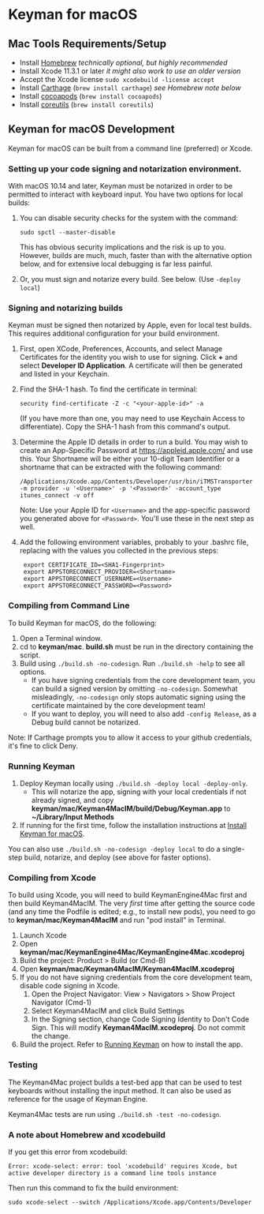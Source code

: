 # Keyman for macOS

## Mac Tools Requirements/Setup

* Install [Homebrew] *technically optional, but highly recommended*
* Install Xcode 11.3.1 or later *it might also work to use an older version*
* Accept the Xcode license `sudo xcodebuild -license accept`
* Install [Carthage] (`brew install carthage`) *see Homebrew note below*
* Install [cocoapods] (`brew install cocoapods`)
* Install [coreutils] (`brew install coreutils`)

## Keyman for macOS Development

Keyman for macOS can be built from a command line (preferred) or Xcode.

### Setting up your code signing and notarization environment.

With macOS 10.14 and later, Keyman must be notarized in order to be permitted to interact with
keyboard input. You have two options for local builds:

1. You can disable security checks for the system with the command:

    `sudo spctl --master-disable`

   This has obvious security implications and the risk is up to you. However, builds are
   much, much, faster than with the alternative option below, and for extensive local
   debugging is far less painful.

2. Or, you must sign and notarize every build. See below. (Use `-deploy local`)

### Signing and notarizing builds

Keyman must be signed then notarized by Apple, even for local test builds. This requires additional 
configuration for your build environment.

1. First, open XCode, Preferences, Accounts, and select Manage Certificates for the identity
   you wish to use for signing. Click **+** and select **Developer ID Application**. A
   certificate will then be generated and listed in your Keychain. 
   
2. Find the SHA-1 hash. To find the certificate in terminal:

   `security find-certificate -Z -c "<your-apple-id>" -a`
   
   (If you have more than one, you may need to use Keychain Access to differentiate).
   Copy the SHA-1 hash from this command's output.

2. Determine the Apple ID details in order to run a build. You may wish to create an
   App-Specific Password at https://appleid.apple.com/ and use this. Your Shortname will
   be either your 10-digit Team Identifier or a shortname that can be extracted with
   the following command:

   `/Applications/Xcode.app/Contents/Developer/usr/bin/iTMSTransporter -m provider -u '<Username>' -p '<Password>' -account_type itunes_connect -v off`

   Note: Use your Apple ID for `<Username>` and the app-specific password you generated above
   for `<Password>`. You'll use these in the next step as well.

3. Add the following environment variables, probably to your .bashrc file, replacing with the
   values you collected in the previous steps:

        export CERTIFICATE_ID=<SHA1-Fingerprint>
        export APPSTORECONNECT_PROVIDER=<Shortname>
        export APPSTORECONNECT_USERNAME=<Username>
        export APPSTORECONNECT_PASSWORD=<Password>

### Compiling from Command Line

To build Keyman for macOS, do the following:
1. Open a Terminal window.
2. cd to **keyman/mac**. **build.sh** must be run in the directory containing the script.
3. Build using `./build.sh -no-codesign`. Run `./build.sh -help` to see all options.
    * If you have signing credentials from the core development team, you can build a signed 
      version by omitting `-no-codesign`. Somewhat misleadingly, `-no-codesign` only stops
      automatic signing using the certificate maintained by the core development team!
    * If you want to deploy, you will need to also add `-config Release`, as a Debug build cannot be notarized.

Note: If Carthage prompts you to allow it access to your github credentials, it's fine to click Deny.

### Running Keyman

1. Deploy Keyman locally using `./build.sh -deploy local -deploy-only`.
    * This will notarize the app, signing with your local credentials if not already signed, and copy **keyman/mac/Keyman4MacIM/build/Debug/Keyman.app** to **~/Library/Input Methods**
2. If running for the first time, follow the installation instructions at [Install Keyman for macOS].

You can also use `./build.sh -no-codesign -deploy local` to do a single-step build, notarize,
and deploy (see above for faster options).

### Compiling from Xcode

To build using Xcode, you will need to build KeymanEngine4Mac first and then build Keyman4MacIM. The very _first_ time after getting the source code (and any time the Podfile is edited; e.g., to install new pods), you need to go to **keyman/mac/Keyman4MacIM** and run "pod install" in Terminal.

1. Launch Xcode
2. Open **keyman/mac/KeymanEngine4Mac/KeymanEngine4Mac.xcodeproj**
3. Build the project: Product > Build (or Cmd-B)
4. Open **keyman/mac/Keyman4MacIM/Keyman4MacIM.xcodeproj**
5. If you do not have signing credentials from the core development team, disable code signing in Xcode.
    1. Open the Project Navigator: View > Navigators > Show Project Navigator (Cmd-1)
    2. Select Keyman4MacIM and click Build Settings
    3. In the Signing section, change Code Signing Identity to Don't Code Sign. This will modify
    **Keyman4MacIM.xcodeproj**. Do not commit the change.
6. Build the project. Refer to [Running Keyman](#running-keyman) on how to install the app.

### Testing

The Keyman4Mac project builds a test-bed app that can be used to test keyboards without installing the input method.
It can also be used as reference for the usage of Keyman Engine.

Keyman4Mac tests are run using `./build.sh -test -no-codesign`.

### A note about Homebrew and xcodebuild

If you get this error from xcodebuild:

`Error: xcode-select: error: tool 'xcodebuild' requires Xcode, but active developer directory is a command line tools instance`

Then run this command to fix the build environment:

`sudo xcode-select --switch /Applications/Xcode.app/Contents/Developer`


[Homebrew]: https://brew.sh/
[Carthage]: https://github.com/Carthage/Carthage/blob/master/README.md
[cocoapods]: https://cocoapods.org/
[coreutils]: https://www.gnu.org/software/coreutils/
[Install Keyman for macOS]: https://help.keyman.com/products/mac/current-version/start/install-keyman
